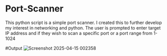# Port-Scanner
This python script is a simple port scanner. I created this to further develop my interest in networking and python.
The user is prompted to enter target IP address and if they wish to scan a specific port or a port range from 1-1024

#Output
![Screenshot 2025-04-15 002358](https://github.com/user-attachments/assets/c08c489f-4c71-488f-8695-b1d469244406)
